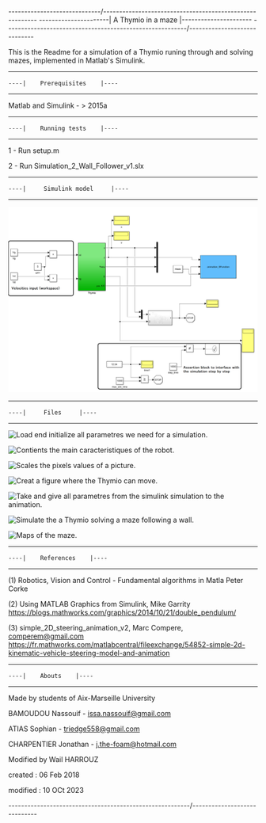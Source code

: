  
 -----------------------------/----------------------------\-----------------------------
         ----------------------|    A Thymio in a maze    |----------------------
 -----------------------------\----------------------------/-----------------------------



This is the Readme for a simulation of a Thymio runing through and solving mazes,   implemented in Matlab's Simulink.



 -------------------------------------
    ----|    Prerequisites    |----   
 -------------------------------------

   Matlab and Simulink - > 2015a


 -------------------------------------
    ----|    Running tests    |----   
 -------------------------------------

   1 - Run setup.m

   2 - Run Simulation_2_Wall_Follower_v1.slx


 --------------------------------------
    ----|     Simulink model     |----   
 --------------------------------------

 ![Architecture of the simulation](./Overall_arch.PNG)



 --------------------------------------
    ----|     Files     |----   
 --------------------------------------

   ![Load end initialize all parametres we need for a simulation.](./setup.m) 

   ![Contients the main caracteristiques of the robot.](constante.m)

   ![Scales the pixels values of a picture.](thresholding_image.m)

   ![Creat a figure where the Thymio can move.](animation.m)

   ![Take and give all parametres from the simulink simulation to the animation.](animation_SFunction.m)

   ![Simulate the a Thymio solving a maze following a wall. ](Simulation_2_Wall_Follower_v1.m)


   ![Maps of the maze.](./maze)


 
 ----------------------------------
    ----|    References    |----   
 ----------------------------------

 (1) Robotics, Vision and Control - Fundamental algorithms in Matla Peter Corke

 (2) Using MATLAB Graphics from Simulink, Mike Garrity
     https://blogs.mathworks.com/graphics/2014/10/21/double_pendulum/

 (3) simple_2D_steering_animation_v2, Marc Compere, comperem@gmail.com
     https://fr.mathworks.com/matlabcentral/fileexchange/54852-simple-2d-kinematic-vehicle-steering-model-and-animation


 -------------------------------
    ----|    Abouts    |----   
 -------------------------------

Made by students of Aix-Marseille University

BAMOUDOU Nassouif - issa.nassouif@gmail.com

ATIAS Sophian - triedge558@gmail.com

CHARPENTIER Jonathan - j.the-foam@hotmail.com

Modified by Wail HARROUZ

created  : 06 Feb 2018

modified : 10 OCt 2023


 -----------------------------\----------------------------/-----------------------------
